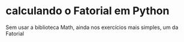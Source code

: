 # calculando o Fatorial em Python
 Sem usar a biblioteca Math, ainda nos exercícios mais simples, um da Fatorial
